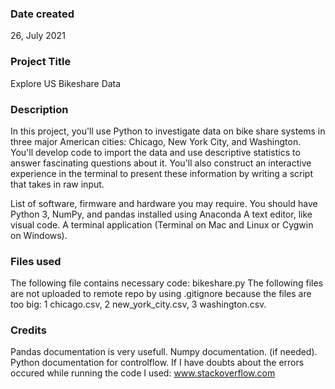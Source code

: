 

### Date created
26, July 2021

### Project Title
Explore US Bikeshare Data

### Description
In this project, you'll use Python to investigate data on bike share systems in three major American cities: Chicago, New York City, and Washington. You'll develop code to import the data and use descriptive statistics to answer fascinating questions about it. You'll also construct an interactive experience in the terminal to present these information by writing a script that takes in raw input.

List of software, firmware and hardware you may require.
You should have Python 3, NumPy, and pandas installed using Anaconda
A text editor, like visual code.
A terminal application (Terminal on Mac and Linux or Cygwin on Windows).
### Files used
The following file contains necessary code:
bikeshare.py
The following files are not uploaded to remote repo by using .gitignore because the files are too big:
1 chicago.csv, 
2 new_york_city.csv,
3 washington.csv.

### Credits

Pandas documentation is very usefull.
Numpy documentation. (if needed).
Python documentation for controlflow.
If I have doubts about the errors occured while running the code I used: www.stackoverflow.com

